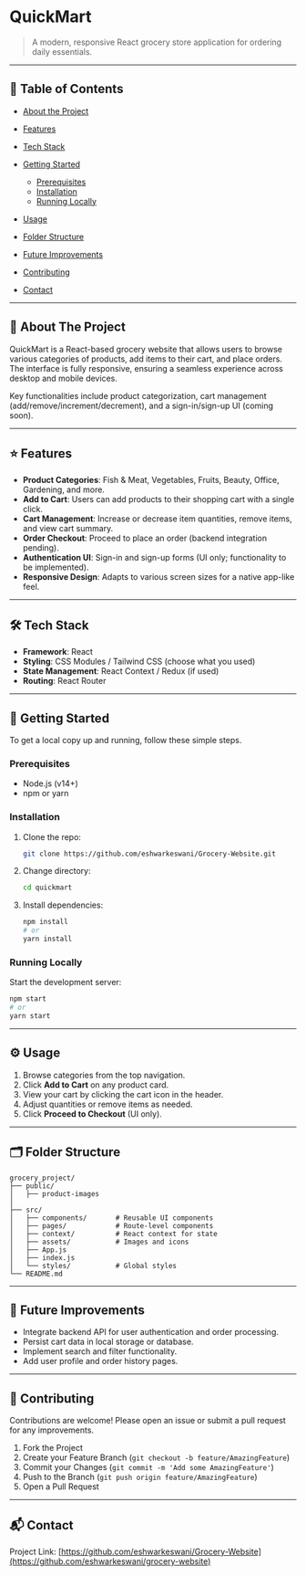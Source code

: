 # QuickMart

> A modern, responsive React grocery store application for ordering daily essentials.

---

## 📖 Table of Contents

* [About the Project](#about-the-project)
* [Features](#features)
* [Tech Stack](#tech-stack)
* [Getting Started](#getting-started)

  * [Prerequisites](#prerequisites)
  * [Installation](#installation)
  * [Running Locally](#running-locally)
* [Usage](#usage)
* [Folder Structure](#folder-structure)
* [Future Improvements](#future-improvements)
* [Contributing](#contributing)
* [Contact](#contact)

---

## 📝 About The Project

QuickMart is a React-based grocery website that allows users to browse various categories of products, add items to their cart, and place orders. The interface is fully responsive, ensuring a seamless experience across desktop and mobile devices.

Key functionalities include product categorization, cart management (add/remove/increment/decrement), and a sign-in/sign-up UI (coming soon).

---

## ⭐ Features

* **Product Categories**: Fish & Meat, Vegetables, Fruits, Beauty, Office, Gardening, and more.
* **Add to Cart**: Users can add products to their shopping cart with a single click.
* **Cart Management**: Increase or decrease item quantities, remove items, and view cart summary.
* **Order Checkout**: Proceed to place an order (backend integration pending).
* **Authentication UI**: Sign-in and sign-up forms (UI only; functionality to be implemented).
* **Responsive Design**: Adapts to various screen sizes for a native app-like feel.

---

## 🛠️ Tech Stack

* **Framework**: React
* **Styling**: CSS Modules / Tailwind CSS (choose what you used)
* **State Management**: React Context / Redux (if used)
* **Routing**: React Router

---

## 🚀 Getting Started

To get a local copy up and running, follow these simple steps.

### Prerequisites

* Node.js (v14+)
* npm or yarn

### Installation

1. Clone the repo:

   ```bash
   git clone https://github.com/eshwarkeswani/Grocery-Website.git
   ```
2. Change directory:

   ```bash
   cd quickmart
   ```
3. Install dependencies:

   ```bash
   npm install
   # or
   yarn install
   ```

### Running Locally

Start the development server:

```bash
npm start
# or
yarn start
```

---

## ⚙️ Usage

1. Browse categories from the top navigation.
2. Click **Add to Cart** on any product card.
3. View your cart by clicking the cart icon in the header.
4. Adjust quantities or remove items as needed.
5. Click **Proceed to Checkout** (UI only).

---

## 🗂️ Folder Structure

```
grocery_project/
├── public/
│   ├── product-images
│  
├── src/
│   ├── components/       # Reusable UI components
│   ├── pages/            # Route-level components
│   ├── context/          # React context for state
│   ├── assets/           # Images and icons
│   ├── App.js
│   ├── index.js
│   └── styles/           # Global styles
└── README.md
```

---

## 🔮 Future Improvements

* Integrate backend API for user authentication and order processing.
* Persist cart data in local storage or database.
* Implement search and filter functionality.
* Add user profile and order history pages.

---

## 🤝 Contributing

Contributions are welcome! Please open an issue or submit a pull request for any improvements.

1. Fork the Project
2. Create your Feature Branch (`git checkout -b feature/AmazingFeature`)
3. Commit your Changes (`git commit -m 'Add some AmazingFeature'`)
4. Push to the Branch (`git push origin feature/AmazingFeature`)
5. Open a Pull Request

---

## 📬 Contact

Project Link: [https://github.com/eshwarkeswani/Grocery-Website](https://github.com/eshwarkeswani/grocery-website)
